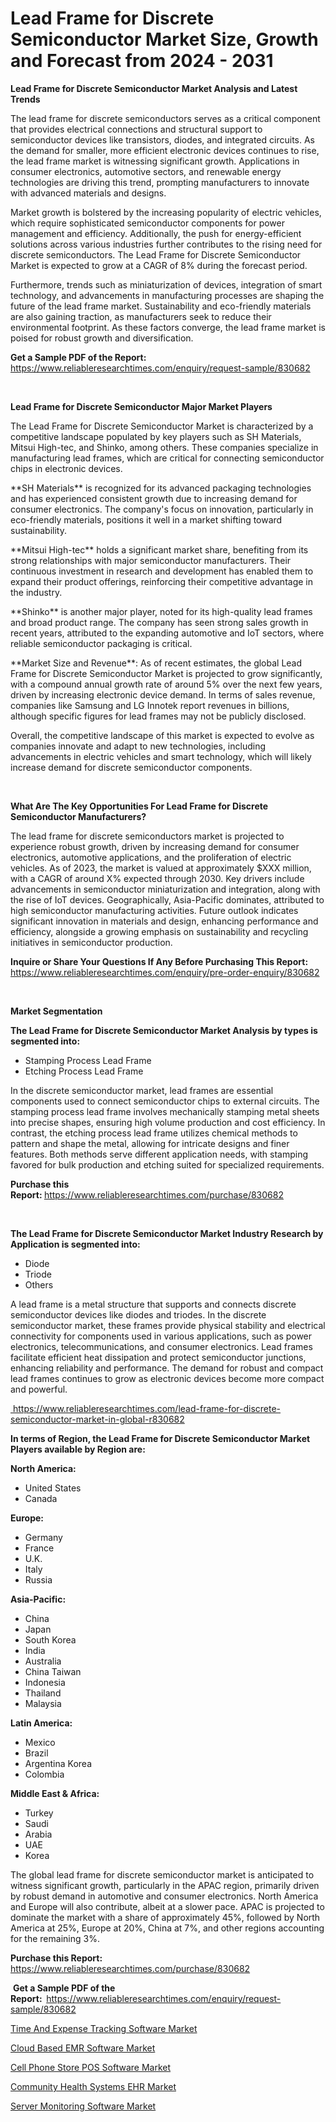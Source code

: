 <p><h1>Lead Frame for Discrete Semiconductor Market Size, Growth and Forecast from 2024 - 2031</h1></p><p><strong>Lead Frame for Discrete Semiconductor Market Analysis and Latest Trends</strong></p>
<p><p>The lead frame for discrete semiconductors serves as a critical component that provides electrical connections and structural support to semiconductor devices like transistors, diodes, and integrated circuits. As the demand for smaller, more efficient electronic devices continues to rise, the lead frame market is witnessing significant growth. Applications in consumer electronics, automotive sectors, and renewable energy technologies are driving this trend, prompting manufacturers to innovate with advanced materials and designs.</p><p>Market growth is bolstered by the increasing popularity of electric vehicles, which require sophisticated semiconductor components for power management and efficiency. Additionally, the push for energy-efficient solutions across various industries further contributes to the rising need for discrete semiconductors. The Lead Frame for Discrete Semiconductor Market is expected to grow at a CAGR of 8% during the forecast period. </p><p>Furthermore, trends such as miniaturization of devices, integration of smart technology, and advancements in manufacturing processes are shaping the future of the lead frame market. Sustainability and eco-friendly materials are also gaining traction, as manufacturers seek to reduce their environmental footprint. As these factors converge, the lead frame market is poised for robust growth and diversification.</p></p>
<p><strong>Get a Sample PDF of the Report:&nbsp;</strong> <a href="https://www.reliableresearchtimes.com/enquiry/request-sample/830682?utm_campaign=1386&utm_medium=2&utm_source=Github&utm_content=ia&utm_term=08102024&utm_id=lead-frame-for-discrete-semiconductor">https://www.reliableresearchtimes.com/enquiry/request-sample/830682</a></p>
<p>&nbsp;</p>
<p><strong>Lead Frame for Discrete Semiconductor Major Market Players</strong></p>
<p><p>The Lead Frame for Discrete Semiconductor Market is characterized by a competitive landscape populated by key players such as SH Materials, Mitsui High-tec, and Shinko, among others. These companies specialize in manufacturing lead frames, which are critical for connecting semiconductor chips in electronic devices.</p><p>**SH Materials** is recognized for its advanced packaging technologies and has experienced consistent growth due to increasing demand for consumer electronics. The company's focus on innovation, particularly in eco-friendly materials, positions it well in a market shifting toward sustainability. </p><p>**Mitsui High-tec** holds a significant market share, benefiting from its strong relationships with major semiconductor manufacturers. Their continuous investment in research and development has enabled them to expand their product offerings, reinforcing their competitive advantage in the industry.</p><p>**Shinko** is another major player, noted for its high-quality lead frames and broad product range. The company has seen strong sales growth in recent years, attributed to the expanding automotive and IoT sectors, where reliable semiconductor packaging is critical.</p><p>**Market Size and Revenue**: As of recent estimates, the global Lead Frame for Discrete Semiconductor Market is projected to grow significantly, with a compound annual growth rate of around 5% over the next few years, driven by increasing electronic device demand. In terms of sales revenue, companies like Samsung and LG Innotek report revenues in billions, although specific figures for lead frames may not be publicly disclosed.</p><p>Overall, the competitive landscape of this market is expected to evolve as companies innovate and adapt to new technologies, including advancements in electric vehicles and smart technology, which will likely increase demand for discrete semiconductor components.</p></p>
<p>&nbsp;</p>
<p><strong>What Are The Key Opportunities For Lead Frame for Discrete Semiconductor Manufacturers?</strong></p>
<p><p>The lead frame for discrete semiconductors market is projected to experience robust growth, driven by increasing demand for consumer electronics, automotive applications, and the proliferation of electric vehicles. As of 2023, the market is valued at approximately $XXX million, with a CAGR of around X% expected through 2030. Key drivers include advancements in semiconductor miniaturization and integration, along with the rise of IoT devices. Geographically, Asia-Pacific dominates, attributed to high semiconductor manufacturing activities. Future outlook indicates significant innovation in materials and design, enhancing performance and efficiency, alongside a growing emphasis on sustainability and recycling initiatives in semiconductor production.</p></p>
<p><strong>Inquire or Share Your Questions If Any Before Purchasing This Report:</strong> <a href="https://www.reliableresearchtimes.com/enquiry/pre-order-enquiry/830682?utm_campaign=1386&utm_medium=2&utm_source=Github&utm_content=ia&utm_term=08102024&utm_id=lead-frame-for-discrete-semiconductor">https://www.reliableresearchtimes.com/enquiry/pre-order-enquiry/830682</a></p>
<p>&nbsp;</p>
<p><strong>Market Segmentation</strong></p>
<p><strong>The Lead Frame for Discrete Semiconductor Market Analysis by types is segmented into:</strong></p>
<p><ul><li>Stamping Process Lead Frame</li><li>Etching Process Lead Frame</li></ul></p>
<p><p>In the discrete semiconductor market, lead frames are essential components used to connect semiconductor chips to external circuits. The stamping process lead frame involves mechanically stamping metal sheets into precise shapes, ensuring high volume production and cost efficiency. In contrast, the etching process lead frame utilizes chemical methods to pattern and shape the metal, allowing for intricate designs and finer features. Both methods serve different application needs, with stamping favored for bulk production and etching suited for specialized requirements.</p></p>
<p><strong>Purchase this Report:&nbsp;</strong><a href="https://www.reliableresearchtimes.com/purchase/830682?utm_campaign=1386&utm_medium=2&utm_source=Github&utm_content=ia&utm_term=08102024&utm_id=lead-frame-for-discrete-semiconductor">https://www.reliableresearchtimes.com/purchase/830682</a></p>
<p>&nbsp;</p>
<p><strong>The Lead Frame for Discrete Semiconductor Market Industry Research by Application is segmented into:</strong></p>
<p><ul><li>Diode</li><li>Triode</li><li>Others</li></ul></p>
<p><p>A lead frame is a metal structure that supports and connects discrete semiconductor devices like diodes and triodes. In the discrete semiconductor market, these frames provide physical stability and electrical connectivity for components used in various applications, such as power electronics, telecommunications, and consumer electronics. Lead frames facilitate efficient heat dissipation and protect semiconductor junctions, enhancing reliability and performance. The demand for robust and compact lead frames continues to grow as electronic devices become more compact and powerful.</p></p>
<p><a href="https://www.reliableresearchtimes.com/lead-frame-for-discrete-semiconductor-market-in-global-r830682?utm_campaign=1386&utm_medium=2&utm_source=Github&utm_content=ia&utm_term=08102024&utm_id=lead-frame-for-discrete-semiconductor">&nbsp;https://www.reliableresearchtimes.com/lead-frame-for-discrete-semiconductor-market-in-global-r830682</a></p>
<p><strong>In terms of Region, the Lead Frame for Discrete Semiconductor Market Players available by Region are:</strong></p>
<p>
    <p> <strong> North America: </strong>
        <ul>
            <li>United States</li>
            <li>Canada</li>
        </ul>
        </p> 
    <p> <strong> Europe: </strong>
        <ul>
            <li>Germany</li>
            <li>France</li>
            <li>U.K.</li>
            <li>Italy</li>
            <li>Russia</li>
        </ul>
        </p> 
    <p> <strong> Asia-Pacific: </strong>
        <ul>
            <li>China</li>
            <li>Japan</li>
            <li>South Korea</li>
            <li>India</li>
            <li>Australia</li>
            <li>China Taiwan</li>
            <li>Indonesia</li>
            <li>Thailand</li>
            <li>Malaysia</li>
        </ul>
        </p> 
    <p> <strong> Latin America: </strong>
        <ul>
            <li>Mexico</li>
            <li>Brazil</li>
            <li>Argentina Korea</li>
            <li>Colombia</li>
        </ul>
        </p> 
    <p> <strong> Middle East & Africa: </strong>
        <ul>
            <li>Turkey</li>
            <li>Saudi</li>
            <li>Arabia</li>
            <li>UAE</li>
            <li>Korea</li>
        </ul>
    </p>
    </p>
<p><p>The global lead frame for discrete semiconductor market is anticipated to witness significant growth, particularly in the APAC region, primarily driven by robust demand in automotive and consumer electronics. North America and Europe will also contribute, albeit at a slower pace. APAC is projected to dominate the market with a share of approximately 45%, followed by North America at 25%, Europe at 20%, China at 7%, and other regions accounting for the remaining 3%.</p></p>
<p><strong>Purchase this Report: </strong><a href="https://www.reliableresearchtimes.com/purchase/830682?utm_campaign=1386&utm_medium=2&utm_source=Github&utm_content=ia&utm_term=08102024&utm_id=lead-frame-for-discrete-semiconductor">https://www.reliableresearchtimes.com/purchase/830682</a></p>
<p>&nbsp;<strong>Get a Sample PDF of the Report:&nbsp;&nbsp;</strong><a href="https://www.reliableresearchtimes.com/enquiry/request-sample/830682?utm_campaign=1386&utm_medium=2&utm_source=Github&utm_content=ia&utm_term=08102024&utm_id=lead-frame-for-discrete-semiconductor">https://www.reliableresearchtimes.com/enquiry/request-sample/830682</a></p>
<p><strong></strong></p>
<p><p><a href="https://www.linkedin.com/pulse/global-time-expense-tracking-software-market-trends-innovations-u5c0e?utm_campaign=1386&utm_medium=2&utm_source=Github&utm_content=ia&utm_term=08102024&utm_id=lead-frame-for-discrete-semiconductor">Time And Expense Tracking Software Market</a></p><p><a href="https://www.linkedin.com/pulse/cloud-based-emr-software-market-report-product-type-macwinlinux-0gfre?utm_campaign=1386&utm_medium=2&utm_source=Github&utm_content=ia&utm_term=08102024&utm_id=lead-frame-for-discrete-semiconductor">Cloud Based EMR Software Market</a></p><p><a href="https://www.linkedin.com/pulse/cell-phone-store-pos-software-market2024-2031-industry-9rcwe?utm_campaign=1386&utm_medium=2&utm_source=Github&utm_content=ia&utm_term=08102024&utm_id=lead-frame-for-discrete-semiconductor">Cell Phone Store POS Software Market</a></p><p><a href="https://www.linkedin.com/pulse/in-depth-community-health-systems-ehr-market-review-size-zexle?utm_campaign=1386&utm_medium=2&utm_source=Github&utm_content=ia&utm_term=08102024&utm_id=lead-frame-for-discrete-semiconductor">Community Health Systems EHR Market</a></p><p><a href="https://www.linkedin.com/pulse/market-leaders-laggards-global-server-monitoring-software-r687e?utm_campaign=1386&utm_medium=2&utm_source=Github&utm_content=ia&utm_term=08102024&utm_id=lead-frame-for-discrete-semiconductor">Server Monitoring Software Market</a></p></p>